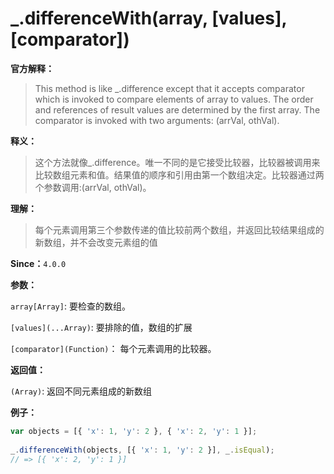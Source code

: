 # _.differenceWith(array, [values], [comparator])

**官方解释：**

> This method is like _.difference except that it accepts comparator which is invoked to compare elements of array to values. The order and references of result values are determined by the first array. The comparator is invoked with two arguments: (arrVal, othVal).

**释义：**

> 这个方法就像_.difference。唯一不同的是它接受比较器，比较器被调用来比较数组元素和值。结果值的顺序和引用由第一个数组决定。比较器通过两个参数调用:(arrVal, othVal)。

**理解：**

> 每个元素调用第三个参数传递的值比较前两个数组，并返回比较结果组成的新数组，并不会改变元素组的值

**Since：**`4.0.0`

**参数：**

`array[Array]`: 要检查的数组。

`[values](...Array)`: 要排除的值，数组的扩展

`[comparator](Function)`： 每个元素调用的比较器。

**返回值：**

`(Array)`: 返回不同元素组成的新数组

**例子：**

```javascript
var objects = [{ 'x': 1, 'y': 2 }, { 'x': 2, 'y': 1 }];
 
_.differenceWith(objects, [{ 'x': 1, 'y': 2 }], _.isEqual);
// => [{ 'x': 2, 'y': 1 }]
```